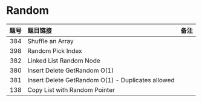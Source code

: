 # Random

| 题号 | 题目链接 | 备注 |
| -: | :- | :- |
| 384 | Shuffle an Array | |
| 398 | Random Pick Index | |
| 382 | Linked List Random Node | |
| 380 | Insert Delete GetRandom O(1) | |
| 381 | Insert Delete GetRandom O(1) - Duplicates allowed | |
| 138 | Copy List with Random Pointer | |
